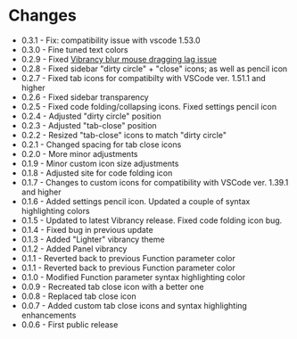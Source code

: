 # Changes

* 0.3.1 - Fix: compatibility issue with vscode 1.53.0
* 0.3.0 - Fine tuned text colors
* 0.2.9 - Fixed [Vibrancy blur mouse dragging lag issue](https://github.com/EYHN/vscode-vibrancy/discussions/80)
* 0.2.8 - Fixed sidebar "dirty circle" + "close" icons; as well as pencil icon
* 0.2.7 - Fixed tab icons for compatibilty with VSCode ver. 1.51.1 and higher
* 0.2.6 - Fixed sidebar transparency
* 0.2.5 - Fixed code folding/collapsing icons.  Fixed settings pencil icon
* 0.2.4 - Adjusted "dirty circle" position
* 0.2.3 - Adjusted "tab-close" position
* 0.2.2 - Resized "tab-close" icons to match "dirty circle"
* 0.2.1 - Changed spacing for tab close icons
* 0.2.0 - More minor adjustments
* 0.1.9 - Minor custom icon size adjustments
* 0.1.8 - Adjusted site for code folding icon
* 0.1.7 - Changes to custom icons for compatibility with VSCode ver. 1.39.1 and higher
* 0.1.6 - Added settings pencil icon.  Updated a couple of syntax highlighting colors
* 0.1.5 - Updated to latest Vibrancy release.  Fixed code folding icon bug.
* 0.1.4 - Fixed bug in previous update
* 0.1.3 - Added "Lighter" vibrancy theme
* 0.1.2 - Added Panel vibrancy
* 0.1.1 - Reverted back to previous Function parameter color
* 0.1.1 - Reverted back to previous Function parameter color
* 0.1.0 - Modified Function parameter syntax highlighting color
* 0.0.9 - Recreated tab close icon with a better one
* 0.0.8 - Replaced tab close icon
* 0.0.7 - Added custom tab close icons and syntax highlighting enhancements
* 0.0.6 - First public release
